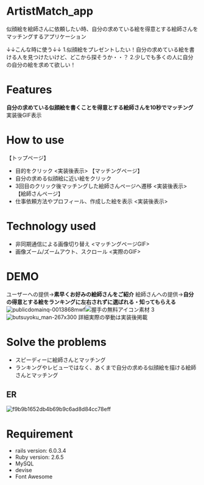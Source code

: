 
# ArtistMatch_app
似顔絵を絵師さんに依頼したい時、自分の求めている絵を得意とする絵師さんをマッチングするアプリケーション

↓↓こんな時に使う↓↓
1.似顔絵をプレゼントしたい！自分の求めている絵を書ける人を見つけたいけど、どこから探そうか・・？
2.少しでも多くの人に自分の自分の絵を求めて欲しい！

# Features
**自分の求めている似顔絵を書くことを得意とする絵師さんを10秒でマッチング**
実装後GIF表示

# How to use
【トップページ】
* 目的をクリック
<実装後表示>
【マッチングページ】
* 自分の求める似顔絵に近い絵をクリック
* 3回目のクリック後マッチングした絵師さんページへ遷移
<実装後表示>
【絵師さんページ】
* 仕事依頼方法やプロフィール、作成した絵を表示
<実装後表示>

# Technology used
* 非同期通信による画像切り替え
<マッチングページGIF>
* 画像ズーム/ズームアウト、スクロール
<実際のGIF>


# DEMO
ユーザーへの提供→**素早くお好みの絵師さんをご紹介**
絵師さんへの提供→**自分の得意とする絵をランキングに左右されずに選ばれる・知ってもらえる**
![publicdomainq-0013868mwf](https://user-images.githubusercontent.com/72023246/99519333-14487d80-29d5-11eb-9cc8-71b97f13f3f6.jpg)![握手の無料アイコン素材 3](https://user-images.githubusercontent.com/72023246/99518377-d1d27100-29d3-11eb-827d-5f396d969f1d.jpeg)![butsuyoku_man-267x300](https://user-images.githubusercontent.com/72023246/99519376-288c7a80-29d5-11eb-9c5a-59dc44a04572.png)
詳細実際の挙動は実装後掲載

# Solve the problems
* スピーディーに絵師さんとマッチング
* ランキングやレビューではなく、あくまで自分の求める似顔絵を描ける絵師さんとマッチング

## ER
![f9b9b1652db4b69b9c6ad8d84cc78eff](https://user-images.githubusercontent.com/72023246/99548632-330e3a80-29fc-11eb-8af6-6808051dd417.png)

# Requirement
* rails version: 6.0.3.4
* Ruby version: 2.6.5
* MySQL
* devise
* Font Awesome




